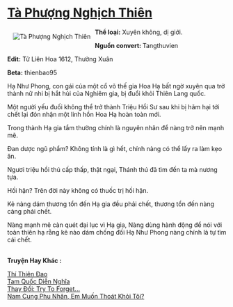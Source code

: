 <a href="https://utruyen.com/ta-phuong-nghich-thien/16727/" title="Tà Phượng Nghịch Thiên"><h1>Tà Phượng Nghịch Thiên</h1></a><div style="display:table"><img align="right" style="float: left; padding: 10px;" src="https://utruyen.com/images/story/200x260/ta-phuong-nghich-thien.jpg" alt="Tà Phượng Nghịch Thiên"><b>Thể loại:</b> Xuyên không, dị giới.<p></p><b>Nguồn convert:</b><b> </b>Tangthuvien<p></p><b>Edit:</b> Tử Liên Hoa 1612, Thường Xuân<p></p><b>Beta:</b> thienbao95<p></p><p></p>Hạ Như Phong, con gái của một cổ võ thế gia Hoa Hạ bất ngờ xuyên qua trở thành nữ nhi bị hắt hủi của Nghiêm gia, bị đuổi khỏi Thiên Lang quốc.<p></p>Một người yếu đuối không thể trở thành Triệu Hồi Sư sau khi bị hãm hại tới chết lại đón nhận một linh hồn Hoa Hạ hoàn toàn mới.<p></p>Trong thành Hạ gia tầm thường chính là nguyên nhân để nàng trở nên mạnh mẽ.<p></p>Đan dược ngũ phẩm? Không tính là gì hết, chính nàng có thể lấy ra làm kẹo ăn.<p></p>Ngươi triệu hồi thú cấp thấp, thật ngại, Thánh thú đã tìm đến ta mà nương tựa.<p></p>Hối hận? Trên đời này không có thuốc trị hối hận.<p></p>Kẻ nàng dám thương tổn đến Hạ gia đều phải chết, thương tổn đến nàng càng phải chết.<p></p>Nàng mạnh mẽ càn quét đại lục vì Hạ gia, Nàng dùng hành động để nói với toàn thiên hạ rằng kẻ nào dám chống đối Hạ Như Phong nàng chính là tự tìm cái chết.</div><p><br><b>Truyện Hay Khác :</b></p><a href="https://utruyen.com/thi-thien-dao/13134/" alt="Thí Thiên Đao">Thí Thiên Đao</a><br/><a href="https://truyenngontinhay.wordpress.com/2019/10/03/tam-quoc-dien-nghia/" alt="Tam Quốc Diễn Nghĩa">Tam Quốc Diễn Nghĩa</a><br/><a href="https://www.wattpad.com/story/198214913-thay-%C4%91%E1%BB%95i-try-to-forget" alt="Thay Đổi: Try To Forget...">Thay Đổi: Try To Forget...</a><br/><a href="https://github.com/quanluxury/ngontinhhot/tree/master/truyenhay/17262/" alt="Nam Cung Phu Nhân, Em Muốn Thoát Khỏi Tôi?">Nam Cung Phu Nhân, Em Muốn Thoát Khỏi Tôi?</a><br/>